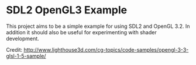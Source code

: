 SDL2 OpenGL3 Example
====================

This project aims to be a simple example for using SDL2 and OpenGL 3.2.  In
addition it should also be useful for experimenting with shader development.

Credit:
http://www.lighthouse3d.com/cg-topics/code-samples/opengl-3-3-glsl-1-5-sample/
